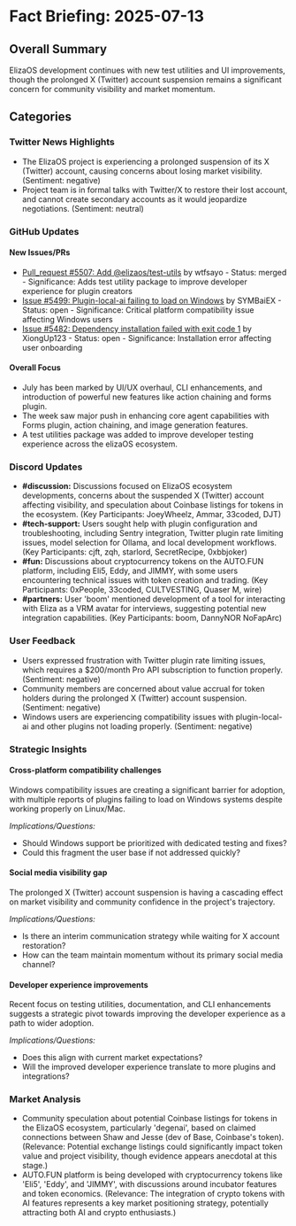 # Fact Briefing: 2025-07-13

## Overall Summary
ElizaOS development continues with new test utilities and UI improvements, though the prolonged X (Twitter) account suspension remains a significant concern for community visibility and market momentum.

## Categories

### Twitter News Highlights
- The ElizaOS project is experiencing a prolonged suspension of its X (Twitter) account, causing concerns about losing market visibility. (Sentiment: negative)
- Project team is in formal talks with Twitter/X to restore their lost account, and cannot create secondary accounts as it would jeopardize negotiations. (Sentiment: neutral)

### GitHub Updates

#### New Issues/PRs
- [Pull_request #5507: Add @elizaos/test-utils](https://github.com/elizaOS/eliza/pull/5507) by wtfsayo - Status: merged - Significance: Adds test utility package to improve developer experience for plugin creators
- [Issue #5499: Plugin-local-ai failing to load on Windows](https://github.com/elizaOS/eliza/issues/5499) by SYMBaiEX - Status: open - Significance: Critical platform compatibility issue affecting Windows users
- [Issue #5482: Dependency installation failed with exit code 1](https://github.com/elizaOS/eliza/issues/5482) by XiongUp123 - Status: open - Significance: Installation error affecting user onboarding

#### Overall Focus
- July has been marked by UI/UX overhaul, CLI enhancements, and introduction of powerful new features like action chaining and forms plugin.
- The week saw major push in enhancing core agent capabilities with Forms plugin, action chaining, and image generation features.
- A test utilities package was added to improve developer testing experience across the elizaOS ecosystem.

### Discord Updates
- **#discussion:** Discussions focused on ElizaOS ecosystem developments, concerns about the suspended X (Twitter) account affecting visibility, and speculation about Coinbase listings for tokens in the ecosystem. (Key Participants: JoeyWheelz, Ammar, 33coded, DJT)
- **#tech-support:** Users sought help with plugin configuration and troubleshooting, including Sentry integration, Twitter plugin rate limiting issues, model selection for Ollama, and local development workflows. (Key Participants: cjft, zqh, starlord, SecretRecipe, 0xbbjoker)
- **#fun:** Discussions about cryptocurrency tokens on the AUTO.FUN platform, including Eli5, Eddy, and JIMMY, with some users encountering technical issues with token creation and trading. (Key Participants: 0xPeople, 33coded, CULTVESTING, Quaser M, wire)
- **#partners:** User 'boom' mentioned development of a tool for interacting with Eliza as a VRM avatar for interviews, suggesting potential new integration capabilities. (Key Participants: boom, DannyNOR NoFapArc)

### User Feedback
- Users expressed frustration with Twitter plugin rate limiting issues, which requires a $200/month Pro API subscription to function properly. (Sentiment: negative)
- Community members are concerned about value accrual for token holders during the prolonged X (Twitter) account suspension. (Sentiment: negative)
- Windows users are experiencing compatibility issues with plugin-local-ai and other plugins not loading properly. (Sentiment: negative)

### Strategic Insights

#### Cross-platform compatibility challenges
Windows compatibility issues are creating a significant barrier for adoption, with multiple reports of plugins failing to load on Windows systems despite working properly on Linux/Mac.

*Implications/Questions:*
  - Should Windows support be prioritized with dedicated testing and fixes?
  - Could this fragment the user base if not addressed quickly?

#### Social media visibility gap
The prolonged X (Twitter) account suspension is having a cascading effect on market visibility and community confidence in the project's trajectory.

*Implications/Questions:*
  - Is there an interim communication strategy while waiting for X account restoration?
  - How can the team maintain momentum without its primary social media channel?

#### Developer experience improvements
Recent focus on testing utilities, documentation, and CLI enhancements suggests a strategic pivot towards improving the developer experience as a path to wider adoption.

*Implications/Questions:*
  - Does this align with current market expectations?
  - Will the improved developer experience translate to more plugins and integrations?

### Market Analysis
- Community speculation about potential Coinbase listings for tokens in the ElizaOS ecosystem, particularly 'degenai', based on claimed connections between Shaw and Jesse (dev of Base, Coinbase's token). (Relevance: Potential exchange listings could significantly impact token value and project visibility, though evidence appears anecdotal at this stage.)
- AUTO.FUN platform is being developed with cryptocurrency tokens like 'Eli5', 'Eddy', and 'JIMMY', with discussions around incubator features and token economics. (Relevance: The integration of crypto tokens with AI features represents a key market positioning strategy, potentially attracting both AI and crypto enthusiasts.)